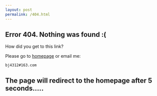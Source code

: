 ```yaml
---
layout: post
permalink: /404.html
---
```



<script language="JavaScript"> function myrefresh(){window.location="/";}setTimeout('myrefresh()',5000);</script>

## Error 404. Nothing was found :(

How did you get to this link?

Please go to [homepage](/) or email me:

    bj4312#163.com

## The page will redirect to the homepage after 5 seconds.....
